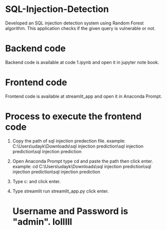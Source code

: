 # SQL-Injection-Detection
Developed an SQL injection detection system using Random Forest algorithm. This application checks if the given query is vulnerable or not.

# Backend code
Backend code is available at code 1.ipynb and open it in jupyter note book.

# Frontend code
Frontend code is available at streamlit_app and open it in Anaconda Prompt.

 # Process to execute the frontend code 

 1. Copy the path of sql injection predection file.
    example: C:\Users\udayk\Downloads\sql injection prediction\sql injection prediction\sql injection prediction
 2. Open Anaconda Prompt type cd and paste the path then click enter.
    example: cd C:\Users\udayk\Downloads\sql injection prediction\sql injection prediction\sql injection prediction
 3. Type c: and click enter.
 4. Type streamlit run streamlit_app.py click enter.

    # Username and Password is "admin".   lolllll

